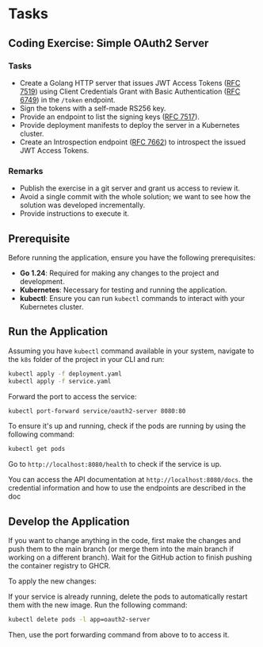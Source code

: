 # Tasks

## Coding Exercise: Simple OAuth2 Server

### Tasks

- Create a Golang HTTP server that issues JWT Access Tokens ([RFC 7519](https://tools.ietf.org/html/rfc7519)) using Client Credentials Grant with Basic Authentication ([RFC 6749](https://tools.ietf.org/html/rfc6749)) in the `/token` endpoint.
- Sign the tokens with a self-made RS256 key.
- Provide an endpoint to list the signing keys ([RFC 7517](https://tools.ietf.org/html/rfc7517)).
- Provide deployment manifests to deploy the server in a Kubernetes cluster.
- Create an Introspection endpoint ([RFC 7662](https://tools.ietf.org/html/rfc7662)) to introspect the issued JWT Access Tokens.

### Remarks

- Publish the exercise in a git server and grant us access to review it.
- Avoid a single commit with the whole solution; we want to see how the solution was developed incrementally.
- Provide instructions to execute it.

## Prerequisite

Before running the application, ensure you have the following prerequisites:

- **Go 1.24**: Required for making any changes to the project and development.
- **Kubernetes**: Necessary for testing and running the application.
- **kubectl**: Ensure you can run `kubectl` commands to interact with your Kubernetes cluster.

## Run the Application

Assuming you have `kubectl` command available in your system, navigate to the `k8s` folder of the project in your CLI and run:

```sh
kubectl apply -f deployment.yaml
kubectl apply -f service.yaml
```

Forward the port to access the service:

```sh
kubectl port-forward service/oauth2-server 8080:80
```

To ensure it's up and running, check if the pods are running by using the following command:

```sh
kubectl get pods
```

Go to `http://localhost:8080/health` to check if the service is up.

You can access the API documentation at `http://localhost:8080/docs`.
the credential information and how to use the endpoints are described in the doc

## Develop the Application

If you want to change anything in the code, first make the changes and push them to the main branch (or merge them into the main branch if working on a different branch). Wait for the GitHub action to finish pushing the container registry to GHCR.

To apply the new changes:

If your service is already running, delete the pods to automatically restart them with the new image. Run the following command:

```sh
kubectl delete pods -l app=oauth2-server
```

Then, use the port forwarding command from above to to access it.
